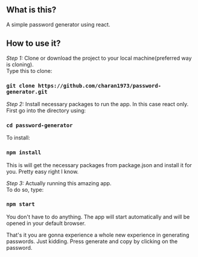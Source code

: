 ## What is this?
A simple password generator using react.

## How to use it?
*Step 1:* Clone or download the project to your local machine(preferred way is cloning). <br /> 
Type this to clone:  
### `git clone https://github.com/charan1973/password-generator.git`  

*Step 2:* Install necessary packages to run the app. In this case react only.  <br /> 
First go into the directory using:  
### `cd password-generator`  
To install:
### `npm install`  
This is will get the necessary packages from package.json and install it for you. Pretty easy right I know.  

*Step 3:* Actually running this amazing app.  <br /> 
To do so, type:  
### `npm start`  
You don't have to do anything. The app will start automatically and will be opened in your default browser.  

That's it you are gonna experience a whole new experience in generating passwords. Just kidding. Press generate and copy by clicking on the password.